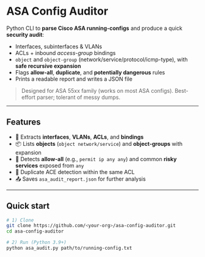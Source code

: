 # ASA Config Auditor

Python CLI to **parse Cisco ASA running-configs** and produce a quick **security audit**:
- Interfaces, subinterfaces & VLANs
- ACLs + inbound *access-group* bindings
- `object` and `object-group` (network/service/protocol/icmp-type), with **safe recursive expansion**
- Flags **allow-all**, **duplicate**, and **potentially dangerous** rules
- Prints a readable report and writes a JSON file

> Designed for ASA 55xx family (works on most ASA configs). Best-effort parser; tolerant of messy dumps.

---

## Features
- 🔎 Extracts **interfaces**, **VLANs**, **ACLs**, and **bindings**
- 📦 Lists **objects** (`object network/service`) and **object-groups** with expansion
- 🚨 Detects **allow-all** (e.g., `permit ip any any`) and common **risky services** exposed from `any`
- 🧭 Duplicate ACE detection within the same ACL
- 📤 Saves `asa_audit_report.json` for further analysis

---

## Quick start

```bash
# 1) Clone
git clone https://github.com/<your-org>/asa-config-auditor.git
cd asa-config-auditor

# 2) Run (Python 3.9+)
python asa_audit.py path/to/running-config.txt
